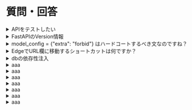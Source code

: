 # 質問・回答

<details><summary>APIをテストしたい</summary>

#### Q.
- FastAPIでmain.pyをこのようにつくりました。しかしuvicornでテスト時にhttp://127.0.0.1:8000/に続けて、どのように入力すればよいですか？APIのテストをしたい。
>from datetime import datetime, time, timedelta 
>from typing import Union 
>from uuid import UUID 
>from fastapi import Body, FastAPI 
>app = FastAPI() 
>@app.put("/items/{item_id}") 
>async def read_items( item_id: UUID, start_datetime: datetime = Body(), end_datetime: datetime = Body(), process_after: 
>timedelta = Body(), repeat_at: Union[time, None] = Body(default=None), ): start_process = start_datetime + process_after duration = end_datetime - start_process return { "item_id": item_id, "start_datetime": start_datetime, "end_datetime": end_datetime, "process_after": process_after, "repeat_at": repeat_at, "start_process": start_process, "duration": duration, }

#### A.
- FastAPIで作成したAPIをテストするために、以下の手順を参考にしてください。

まず、`uvicorn`を使ってFastAPIアプリケーションを起動します。ターミナルで以下のコマンドを実行します：

```bash
uvicorn main:app --reload
```

このコマンドは、`main.py`ファイルの中にある`app`オブジェクト（FastAPIアプリケーション）を起動します。`--reload`オプションは、コードを変更すると自動的にサーバーが再起動するようにします。

サーバーが起動すると、`http://127.0.0.1:8000` でアクセスできるようになります。

次に、APIをテストするために、`PUT`リクエストを送信する必要があります。例えば、以下のようなJSONデータを使用します：

```json
{
  "start_datetime": "2025-01-16T10:00:00Z",
  "end_datetime": "2025-01-16T12:00:00Z",
  "process_after": 3600,  // 1 hour in seconds
  "repeat_at": "10:30:00" // Optional
}
```

このデータを `http://127.0.0.1:8000/items/{item_id}` に送信します。ここで、`{item_id}` はUUID形式のIDです。

`curl`コマンドを使用してリクエストを送信する場合の例を示します：

```bash
curl -X PUT "http://127.0.0.1:8000/items/123e4567-e89b-12d3-a456-426614174000" -H "Content-Type: application/json" -d @data.json
```

ここで、`data.json`は先ほどのJSONデータが入っているファイルです。

あるいは、PostmanやInsomniaなどのAPIテストツールを使用して、リクエストを作成することもできます。これらのツールでは、リクエストのURL、メソッド（PUT）、ヘッダー（Content-Type: application/json）、およびボディ（JSONデータ）を設定することで、簡単にテストが行えます。

もし他に詳しく知りたいことや、疑問があれば教えてくださいね。😊

</details>

<details><summary>FastAPIのVersion情報</summary>

#### Q.
- 自分の使っているFastAPIのヴァージョンはどこでわかりますか？

#### A.
- FastAPIのバージョンを確認するには、いくつかの方法があります。

1. **コマンドラインから確認する方法**:
   ターミナルまたはコマンドプロンプトで次のコマンドを実行します：

   ```bash
   pip show fastapi
   ```

   これにより、FastAPIのバージョン情報やインストール場所などの詳細が表示されます。出力の中の`Version`フィールドにバージョン番号が記載されています。

2. **Pythonスクリプト内で確認する方法**:
   Pythonスクリプト内でFastAPIのバージョンを確認することもできます。以下のコードを実行して、バージョンを表示します：

   ```python
   import fastapi
   print(fastapi.__version__)
   ```

   このコードを実行すると、現在インストールされているFastAPIのバージョンが表示されます。

これらの方法で、簡単にFastAPIのバージョンを確認することができます。お試しください！他にも質問があれば、どうぞ教えてくださいね。😊

</details>

<details><summary>model_config = {"extra": "forbid"} はハードコートするべき文なのですね？</summary>

#### Q.
- model_config = {"extra": "forbid"} はハードコートするべき文なのですね？

#### A.
- `model_config = {"extra": "forbid"}` は、Pydanticモデルに対して余分なフィールドを許可しない設定を行うための重要な設定です。しかし、すべての状況で必ずしもハードコードする必要はありません。状況に応じて柔軟に使用することが望ましいです。

例えば、次の場合にはハードコードすることをおすすめします：
1. **セキュリティの確保**：予期しないフィールドがデータに含まれている場合、エラーを発生させることでセキュリティを強化することができます。
2. **データの一貫性**：特定のフィールドのみを受け入れることで、データの一貫性を維持しやすくなります。

ただし、柔軟性が必要な場合には、設定を変更することも検討してください。例えば、開発やデバッグ段階でより多くの情報を受け入れる必要がある場合は、`extra: "allow"` に設定することもあります。

Pydanticの設定オプションについてもっと詳しく知りたい場合は、[Pydanticの公式ドキュメント](https://pydantic-docs.helpmanual.io/)を参照してください。

どうでしょうか、他にも質問があれば教えてください！


</details>

<details><summary>EdgeでURL欄に移動するショートカットは何ですか？</summary>

#### Q.
- EdgeでURL欄に移動するショートカットは何ですか？

#### A.
- EdgeでURL欄に移動するショートカットは、通常「Ctrl + L」です。これでブラウザのアドレスバーに焦点が当たり、キーボードでURLを簡単に入力できます。

他に何かお手伝いできることがありますか？


</details>

<details><summary>dbの依存性注入</summary>

#### Q.
- このようなコードは依存性注入で使いますか？ 
```python
 async def get_db(): db = DBSession() try: yield db finally: db.close()
```
#### A.
- はい、このコードは依存性注入に使うことができます。`get_db`関数はデータベースセッションを生成し、そのセッションを外部のコードに渡すためのコンテキストマネージャーとして機能します。これにより、データベースセッションの管理を外部のコードから行うことができ、テストや再利用が容易になります。

例えば、以下のように依存性注入を使用して、データベースセッションを関数に渡すことができます：

```python
async def some_function(db):
    # データベースセッションを使用して何かを行う
    result = await db.query("SELECT * FROM some_table")
    return result

async def main():
    db = await get_db()
    result = await some_function(db)
    print(result)
```

このようにすることで、`some_function`はデータベースセッションを引数として受け取り、そのセッションを使用してデータベース操作を行います。これにより、テスト時には別のデータベースセッションを注入することができ、実際のデータベースとは独立してテストを行うことができます。

何か他に質問がありますか？

- もちろんです！もう一度説明しますね。

依存性注入とは、コードの依存関係を外部から注入する手法です。これにより、コードのテストや再利用が容易になります。例えば、データベースセッションを外部から注入することで、テスト時には実際のデータベースとは独立してテストを行うことができます。

具体的には、以下のような手順で依存性注入を行います：

1. **コンテキストマネージャーを作成**: `get_db`関数はデータベースセッションを生成し、そのセッションを外部のコードに渡すためのコンテキストマネージャーとして機能します。

2. **依存性を注入**: `some_function`関数はデータベースセッションを引数として受け取り、そのセッションを使用してデータベース操作を行います。

3. **テスト時の別のセッションの使用**: テスト時には、`get_db`関数を使って別のデータベースセッションを注入し、実際のデータベースとは独立してテストを行います。

以下は具体的なコード例です：

```python
async def get_db():
    db = DBSession()
    try:
        yield db
    finally:
        await db.close()

async def some_function(db):
    # データベースセッションを使用して何かを行う
    result = await db.query("SELECT * FROM some_table")
    return result

async def main():
    db = await get_db()
    result = await some_function(db)
    print(result)
```

このようにすることで、`some_function`はデータベースセッションを引数として受け取り、そのセッションを使用してデータベース操作を行います。これにより、テスト時には別のデータベースセッションを注入することができ、実際のデータベースとは独立してテストを行うことができます。

何か他に質問がありますか？


</details>

<details><summary>aaa</summary>

#### Q.
- 

#### A.
- 

</details>

<details><summary>aaa</summary>

#### Q.
- 

#### A.
- 

</details>

<details><summary>aaa</summary>

#### Q.
- 

#### A.
- 

</details>

<details><summary>aaa</summary>

#### Q.
- 

#### A.
- 

</details>

<details><summary>aaa</summary>

#### Q.
- 

#### A.
- 

</details>

<details><summary>aaa</summary>

#### Q.
- 

#### A.
- 

</details>

<details><summary>aaa</summary>

#### Q.
- 

#### A.
- 

</details>
